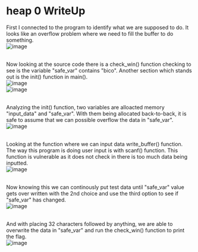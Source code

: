 # heap 0 WriteUp

First I connected to the program to identify what we are supposed to do. It looks like an overflow problem where we need to fill the buffer to do something.</br>
![image](https://github.com/ShadowBringer007/CTF_Repository/assets/47370367/9b8f8702-3f30-48c0-b0f9-71e062bf2ec1)</br>
</br>

Now looking at the source code there is a check_win() function checking to see is the variable "safe_var" contains "bico". Another section which stands out is the init() function in main().</br>
![image](https://github.com/ShadowBringer007/CTF_Repository/assets/47370367/a93b5d3a-03c1-4c72-a67f-39e4f0831911)</br>
![image](https://github.com/ShadowBringer007/CTF_Repository/assets/47370367/f4985cbd-88fe-40d4-9ca9-948f7fad0c6a)</br>
</br>

Analyzing the init() function, two variables are alloacted memory "input_data" and "safe_var". With them being allocated back-to-back, it is safe to assume that we can possible overflow the data in "safe_var".
![image](https://github.com/ShadowBringer007/CTF_Repository/assets/47370367/b5a8c116-09e6-4cf5-a4c2-281a1df3424b)</br>
</br>

Looking at the function where we can input data write_buffer() function. The way this program is doing user input is with scanf() function. This function is vulnerable as it does not check in there is too much data being inputted.</br>
![image](https://github.com/ShadowBringer007/CTF_Repository/assets/47370367/619b346a-f713-49f7-8043-e94c5d0b4cd3)</br>
</br>

Now knowing this we can continously put test data until "safe_var" value gets over written with the 2nd choice and use the third option to see if "safe_var" has changed.</br>
![image](https://github.com/ShadowBringer007/CTF_Repository/assets/47370367/7c94a36b-533c-4e1b-84ad-fe5fd8372046)</br>
</br>

And with placing 32 characters followed by anything, we are able to overwrite the data in "safe_var" and run the check_win() function to print the flag.</br>
![image](https://github.com/ShadowBringer007/CTF_Repository/assets/47370367/639784d6-a54e-4f77-a24e-394699581329)</br>

